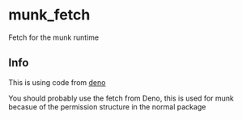# munk_fetch
Fetch for the munk runtime

## Info
This is using code from [deno](https://github.com/denoland/deno)

You should probably use the fetch from Deno, this is used for munk
becasue of the permission structure in the normal package 

